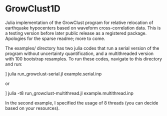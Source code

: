 # GrowClust1D
Julia implementation of the GrowClust program for relative relocation of earthquake hypocenters based on waveform cross-correlation data. This is a testing version before later public release as a registered package. Apologies for the sparse readme; more to come.

The examples/ directory has two julia codes that run a serial version of the program without uncertainty quantification, and a multithreaded version with 100 bootstrap resamples. To run these codes, navigate to this directory and run:

] julia run_growclust-serial.jl example.serial.inp

or 

] julia -t8 run_growclust-multithread.jl example.multithread.inp

In the second example, I specified the usage of 8 threads (you can decide based on your resources).